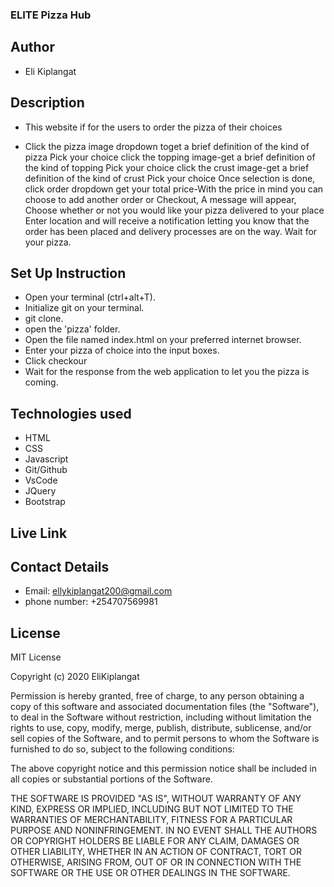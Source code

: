 ### ELITE Pizza Hub

## Author
 * Eli Kiplangat   

 ## Description
 * This website if for the users to order the pizza of their choices
 
 - Click the pizza image dropdown toget a brief definition of the kind of pizza Pick your choice click the topping image-get a brief definition of the kind of topping Pick your choice click the crust image-get a brief definition of the kind of crust Pick your choice Once selection is done, click order dropdown get your total price-With the price in mind you can choose to add another order or Checkout, A message will appear, Choose whether or not you would like your pizza delivered to your place Enter location and will receive a notification letting you know that the order has been placed and delivery processes are on the way. Wait for your pizza.

 ## Set Up Instruction
 * Open your terminal (ctrl+alt+T).
 * Initialize git on your terminal.
 * git clone.
 * open the 'pizza' folder.
 * Open the file named index.html on your preferred internet browser.
 * Enter your pizza of choice into the input boxes.
 * Click checkour
 * Wait for the response from the web application to let you the pizza is coming.

 ## Technologies used
 * HTML
 * CSS
 * Javascript
 * Git/Github
 * VsCode
 * JQuery
 * Bootstrap

 ## Live Link

 ## Contact Details
  - Email: ellykiplangat200@gmail.com
  - phone number: +254707569981

  ## License
  MIT License

Copyright (c) 2020 EliKiplangat

Permission is hereby granted, free of charge, to any person obtaining a copy of this software and associated documentation files (the "Software"), to deal in the Software without restriction, including without limitation the rights to use, copy, modify, merge, publish, distribute, sublicense, and/or sell copies of the Software, and to permit persons to whom the Software is furnished to do so, subject to the following conditions:

The above copyright notice and this permission notice shall be included in all copies or substantial portions of the Software.

THE SOFTWARE IS PROVIDED "AS IS", WITHOUT WARRANTY OF ANY KIND, EXPRESS OR IMPLIED, INCLUDING BUT NOT LIMITED TO THE WARRANTIES OF MERCHANTABILITY, FITNESS FOR A PARTICULAR PURPOSE AND NONINFRINGEMENT. IN NO EVENT SHALL THE AUTHORS OR COPYRIGHT HOLDERS BE LIABLE FOR ANY CLAIM, DAMAGES OR OTHER LIABILITY, WHETHER IN AN ACTION OF CONTRACT, TORT OR OTHERWISE, ARISING FROM, OUT OF OR IN CONNECTION WITH THE SOFTWARE OR THE USE OR OTHER DEALINGS IN THE SOFTWARE.